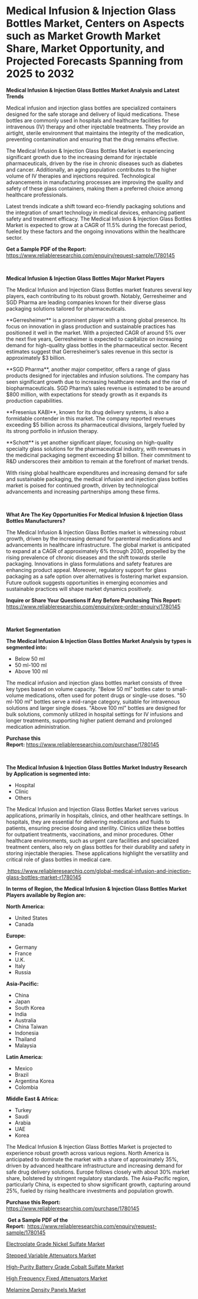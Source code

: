<p><h1>Medical Infusion & Injection Glass Bottles Market, Centers on Aspects such as Market Growth Market Share, Market Opportunity, and Projected Forecasts Spanning from 2025 to 2032</h1></p><p><strong>Medical Infusion & Injection Glass Bottles Market Analysis and Latest Trends</strong></p>
<p><p>Medical infusion and injection glass bottles are specialized containers designed for the safe storage and delivery of liquid medications. These bottles are commonly used in hospitals and healthcare facilities for intravenous (IV) therapy and other injectable treatments. They provide an airtight, sterile environment that maintains the integrity of the medication, preventing contamination and ensuring that the drug remains effective.</p><p>The Medical Infusion & Injection Glass Bottles Market is experiencing significant growth due to the increasing demand for injectable pharmaceuticals, driven by the rise in chronic diseases such as diabetes and cancer. Additionally, an aging population contributes to the higher volume of IV therapies and injections required. Technological advancements in manufacturing processes are improving the quality and safety of these glass containers, making them a preferred choice among healthcare professionals. </p><p>Latest trends indicate a shift toward eco-friendly packaging solutions and the integration of smart technology in medical devices, enhancing patient safety and treatment efficacy. The Medical Infusion & Injection Glass Bottles Market is expected to grow at a CAGR of 11.5% during the forecast period, fueled by these factors and the ongoing innovations within the healthcare sector.</p></p>
<p><strong>Get a Sample PDF of the Report:&nbsp;</strong> <a href="https://www.reliableresearchiq.com/enquiry/request-sample/1780145?utm_campaign=1087&utm_medium=2&utm_source=Github&utm_content=ia&utm_term=25032025&utm_id=medical-infusion-injection-glass-bottles">https://www.reliableresearchiq.com/enquiry/request-sample/1780145</a></p>
<p>&nbsp;</p>
<p><strong>Medical Infusion & Injection Glass Bottles Major Market Players</strong></p>
<p><p>The Medical Infusion and Injection Glass Bottles market features several key players, each contributing to its robust growth. Notably, Gerresheimer and SGD Pharma are leading companies known for their diverse glass packaging solutions tailored for pharmaceuticals.</p><p>**Gerresheimer** is a prominent player with a strong global presence. Its focus on innovation in glass production and sustainable practices has positioned it well in the market. With a projected CAGR of around 5% over the next five years, Gerresheimer is expected to capitalize on increasing demand for high-quality glass bottles in the pharmaceutical sector. Recent estimates suggest that Gerresheimer’s sales revenue in this sector is approximately $3 billion.</p><p>**SGD Pharma**, another major competitor, offers a range of glass products designed for injectables and infusion solutions. The company has seen significant growth due to increasing healthcare needs and the rise of biopharmaceuticals. SGD Pharma’s sales revenue is estimated to be around $800 million, with expectations for steady growth as it expands its production capabilities.</p><p>**Fresenius KABI**, known for its drug delivery systems, is also a formidable contender in this market. The company reported revenues exceeding $5 billion across its pharmaceutical divisions, largely fueled by its strong portfolio in infusion therapy. </p><p>**Schott** is yet another significant player, focusing on high-quality specialty glass solutions for the pharmaceutical industry, with revenues in the medicinal packaging segment exceeding $1 billion. Their commitment to R&D underscores their ambition to remain at the forefront of market trends.</p><p>With rising global healthcare expenditures and increasing demand for safe and sustainable packaging, the medical infusion and injection glass bottles market is poised for continued growth, driven by technological advancements and increasing partnerships among these firms.</p></p>
<p>&nbsp;</p>
<p><strong>What Are The Key Opportunities For Medical Infusion & Injection Glass Bottles Manufacturers?</strong></p>
<p><p>The Medical Infusion & Injection Glass Bottles market is witnessing robust growth, driven by the increasing demand for parenteral medications and advancements in healthcare infrastructure. The global market is anticipated to expand at a CAGR of approximately 6% through 2030, propelled by the rising prevalence of chronic diseases and the shift towards sterile packaging. Innovations in glass formulations and safety features are enhancing product appeal. Moreover, regulatory support for glass packaging as a safe option over alternatives is fostering market expansion. Future outlook suggests opportunities in emerging economies and sustainable practices will shape market dynamics positively.</p></p>
<p><strong>Inquire or Share Your Questions If Any Before Purchasing This Report:</strong> <a href="https://www.reliableresearchiq.com/enquiry/pre-order-enquiry/1780145?utm_campaign=1087&utm_medium=2&utm_source=Github&utm_content=ia&utm_term=25032025&utm_id=medical-infusion-injection-glass-bottles">https://www.reliableresearchiq.com/enquiry/pre-order-enquiry/1780145</a></p>
<p>&nbsp;</p>
<p><strong>Market Segmentation</strong></p>
<p><strong>The Medical Infusion & Injection Glass Bottles Market Analysis by types is segmented into:</strong></p>
<p><ul><li>Below 50 ml</li><li>50 ml-100 ml</li><li>Above 100 ml</li></ul></p>
<p><p>The medical infusion and injection glass bottles market consists of three key types based on volume capacity. "Below 50 ml" bottles cater to small-volume medications, often used for potent drugs or single-use doses. "50 ml-100 ml" bottles serve a mid-range category, suitable for intravenous solutions and larger single doses. "Above 100 ml" bottles are designed for bulk solutions, commonly utilized in hospital settings for IV infusions and longer treatments, supporting higher patient demand and prolonged medication administration.</p></p>
<p><strong>Purchase this Report:&nbsp;</strong><a href="https://www.reliableresearchiq.com/purchase/1780145?utm_campaign=1087&utm_medium=2&utm_source=Github&utm_content=ia&utm_term=25032025&utm_id=medical-infusion-injection-glass-bottles">https://www.reliableresearchiq.com/purchase/1780145</a></p>
<p>&nbsp;</p>
<p><strong>The Medical Infusion & Injection Glass Bottles Market Industry Research by Application is segmented into:</strong></p>
<p><ul><li>Hospital</li><li>Clinic</li><li>Others</li></ul></p>
<p><p>The Medical Infusion and Injection Glass Bottles Market serves various applications, primarily in hospitals, clinics, and other healthcare settings. In hospitals, they are essential for delivering medications and fluids to patients, ensuring precise dosing and sterility. Clinics utilize these bottles for outpatient treatments, vaccinations, and minor procedures. Other healthcare environments, such as urgent care facilities and specialized treatment centers, also rely on glass bottles for their durability and safety in storing injectable therapies. These applications highlight the versatility and critical role of glass bottles in medical care.</p></p>
<p><a href="https://www.reliableresearchiq.com/global-medical-infusion-and-injection-glass-bottles-market-r1780145?utm_campaign=1087&utm_medium=2&utm_source=Github&utm_content=ia&utm_term=25032025&utm_id=medical-infusion-injection-glass-bottles">&nbsp;https://www.reliableresearchiq.com/global-medical-infusion-and-injection-glass-bottles-market-r1780145</a></p>
<p><strong>In terms of Region, the Medical Infusion & Injection Glass Bottles Market Players available by Region are:</strong></p>
<p>
    <p> <strong> North America: </strong>
        <ul>
            <li>United States</li>
            <li>Canada</li>
        </ul>
        </p> 
    <p> <strong> Europe: </strong>
        <ul>
            <li>Germany</li>
            <li>France</li>
            <li>U.K.</li>
            <li>Italy</li>
            <li>Russia</li>
        </ul>
        </p> 
    <p> <strong> Asia-Pacific: </strong>
        <ul>
            <li>China</li>
            <li>Japan</li>
            <li>South Korea</li>
            <li>India</li>
            <li>Australia</li>
            <li>China Taiwan</li>
            <li>Indonesia</li>
            <li>Thailand</li>
            <li>Malaysia</li>
        </ul>
        </p> 
    <p> <strong> Latin America: </strong>
        <ul>
            <li>Mexico</li>
            <li>Brazil</li>
            <li>Argentina Korea</li>
            <li>Colombia</li>
        </ul>
        </p> 
    <p> <strong> Middle East & Africa: </strong>
        <ul>
            <li>Turkey</li>
            <li>Saudi</li>
            <li>Arabia</li>
            <li>UAE</li>
            <li>Korea</li>
        </ul>
    </p>
    </p>
<p><p>The Medical Infusion & Injection Glass Bottles Market is projected to experience robust growth across various regions. North America is anticipated to dominate the market with a share of approximately 35%, driven by advanced healthcare infrastructure and increasing demand for safe drug delivery solutions. Europe follows closely with about 30% market share, bolstered by stringent regulatory standards. The Asia-Pacific region, particularly China, is expected to show significant growth, capturing around 25%, fueled by rising healthcare investments and population growth.</p></p>
<p><strong>Purchase this Report: </strong><a href="https://www.reliableresearchiq.com/purchase/1780145?utm_campaign=1087&utm_medium=2&utm_source=Github&utm_content=ia&utm_term=25032025&utm_id=medical-infusion-injection-glass-bottles">https://www.reliableresearchiq.com/purchase/1780145</a></p>
<p>&nbsp;<strong>Get a Sample PDF of the Report:&nbsp;&nbsp;</strong><a href="https://www.reliableresearchiq.com/enquiry/request-sample/1780145?utm_campaign=1087&utm_medium=2&utm_source=Github&utm_content=ia&utm_term=25032025&utm_id=medical-infusion-injection-glass-bottles">https://www.reliableresearchiq.com/enquiry/request-sample/1780145</a></p>
<p><strong></strong></p>
<p><p><a href="https://github.com/larotnanonhx/Market-Research-Report-List-1/blob/main/electroplate-grade-nickel-sulfate-market.md?utm_campaign=1087&utm_medium=2&utm_source=Github&utm_content=ia&utm_term=25032025&utm_id=medical-infusion-injection-glass-bottles">Electroplate Grade Nickel Sulfate Market</a></p><p><a href="https://github.com/ikokwuihepa/Market-Research-Report-List-1/blob/main/stepped-variable-attenuators-market.md?utm_campaign=1087&utm_medium=2&utm_source=Github&utm_content=ia&utm_term=25032025&utm_id=medical-infusion-injection-glass-bottles">Stepped Variable Attenuators Market</a></p><p><a href="https://github.com/linnuripat/Market-Research-Report-List-1/blob/main/high-purity-battery-grade-cobalt-sulfate-market.md?utm_campaign=1087&utm_medium=2&utm_source=Github&utm_content=ia&utm_term=25032025&utm_id=medical-infusion-injection-glass-bottles">High-Purity Battery Grade Cobalt Sulfate Market</a></p><p><a href="https://github.com/kumadenthela/Market-Research-Report-List-1/blob/main/high-frequency-fixed-attenuators-market.md?utm_campaign=1087&utm_medium=2&utm_source=Github&utm_content=ia&utm_term=25032025&utm_id=medical-infusion-injection-glass-bottles">High Frequency Fixed Attenuators Market</a></p><p><a href="https://github.com/bibzmuiko/Market-Research-Report-List-1/blob/main/melamine-density-panels-market.md?utm_campaign=1087&utm_medium=2&utm_source=Github&utm_content=ia&utm_term=25032025&utm_id=medical-infusion-injection-glass-bottles">Melamine Density Panels Market</a></p></p>